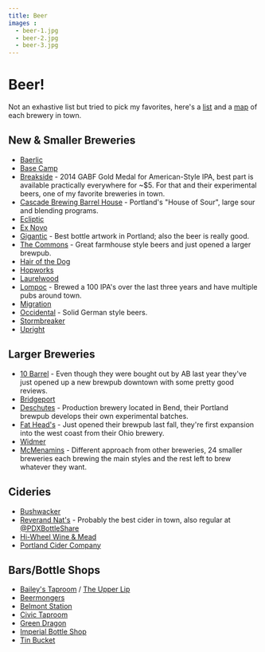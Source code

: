 ```yaml
---
title: Beer
images :
  - beer-1.jpg
  - beer-2.jpg
  - beer-3.jpg
---
```


# Beer!

Not an exhastive list but tried to pick my favorites, here's a
[list](http://www.portlandbeer.org/breweries) and a
[map](http://www.portlandbeer.org/breweries/map) of each brewery in town.

## New & Smaller Breweries

* [Baerlic](http://baerlicbrewing.com/)
* [Base Camp](http://basecampbrewingco.com/)
* [Breakside](http://www.breakside.com/) - 2014 GABF Gold Medal for
American-Style IPA, best part is available practically everywhere for ~$5. For
that and their experimental beers, one of my favorite breweries in town.
* [Cascade Brewing Barrel House](http://cascadebrewingbarrelhouse.com/) -
Portland's "House of Sour", large sour and blending programs.
* [Ecliptic](http://eclipticbrewing.com/)
* [Ex Novo](http://exnovobrew.com/)
* [Gigantic](http://giganticbrewing.com/homepage/) - Best bottle artwork in
Portland; also the beer is really good.
* [The Commons](http://www.commonsbrewery.com/) - Great farmhouse style beers
and just opened a larger brewpub.
* [Hair of the Dog](http://www.hairofthedog.com/)
* [Hopworks](http://hopworksbeer.com/)
* [Laurelwood](http://www.laurelwoodbrewpub.com/)
* [Lompoc](http://www.lompocbrewing.com/) - Brewed a 100 IPA's over the last
three years and have multiple pubs around town.
* [Migration](http://migrationbrewing.com/)
* [Occidental](http://occidentalbrewing.com/) - Solid German style beers.
* [Stormbreaker](http://www.stormbreakerbrewing.com/home.html)
* [Upright](http://www.uprightbrewing.com/)

## Larger Breweries

* [10 Barrel](http://www.10barrel.com/) - Even though they were bought out
by AB last year they've just opened up a new brewpub downtown with some
pretty good reviews.
* [Bridgeport](http://www.bridgeportbrew.com/)
* [Deschutes](http://www.deschutesbrewery.com/locations/portland) - Production
brewery located in Bend, their Portland brewpub develops their own experimental
batches.
* [Fat Head's](http://fatheadsportland.com/) - Just opened their brewpub last
fall, they're first expansion into the west coast from their Ohio brewery.
* [Widmer](http://widmerbrothers.com/)
* [McMenamins](http://www.mcmenamins.com/Breweries) - Different approach from
other breweries, 24 smaller breweries each brewing the main styles and the rest
left to brew whatever they want.

## Cideries

* [Bushwacker](http://www.bushwhackercider.com/)
* [Reverand Nat's](http://reverendnatshardcider.com/) - Probably the best cider
in town, also regular at [@PDXBottleShare](https://twitter.com/pdxbottleshare)
* [Hi-Wheel Wine & Mead](http://www.hiwheelwines.com/)
* [Portland Cider Company](http://portlandcider.com/)

## Bars/Bottle Shops

* [Bailey's Taproom](http://www.baileystaproom.com/) / [The Upper Lip](http://theupperlip.net/)
* [Beermongers](http://thebeermongers.com/)
* [Belmont Station](http://www.belmont-station.com/)
* [Civic Taproom](http://thecivictaproom.com/)
* [Green Dragon](http://pdxgreendragon.com/)
* [Imperial Bottle Shop](http://imperialbottleshop.com/)
* [Tin Bucket](https://www.facebook.com/pages/Tin-Bucket/475638412490835)
